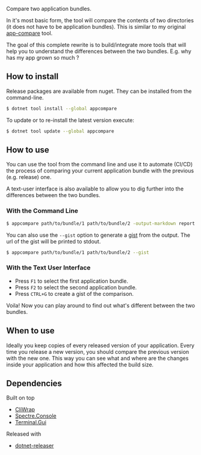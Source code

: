 Compare two application bundles.

In it's most basic form, the tool will compare the contents of two 
directories (it does not have to be application bundles). This is
similar to my original [app-compare](https://github.com/spouliot/dotnet-tools/tree/master/app-compare)
tool.

The goal of this complete rewrite is to build/integrate more tools that
will help you to understand the differences between the two bundles.
E.g. why has my app grown so much ?

## How to install

Release packages are available from nuget. They can be installed from the
command-line.

```bash
$ dotnet tool install --global appcompare
```

To update or to re-install the latest version execute:

```bash
$ dotnet tool update --global appcompare
```

## How to use

You can use the tool from the command line and use it to automate (CI/CD)
the process of comparing your current application bundle with the previous
(e.g. release) one.

A text-user interface is also available to allow you to dig further into
the differences between the two bundles.

### With the Command Line

```bash
$ appcompare path/to/bundle/1 path/to/bundle/2 -output-markdown report.md
```

You can also use the `--gist` option to generate a [gist](https://github.com/spouliot/appcompare/wiki/Gist)
from the output. The url of the gist will be printed to stdout.

```bash
$ appcompare path/to/bundle/1 path/to/bundle/2 --gist
```

### With the Text User Interface

* Press `F1` to select the first application bundle.
* Press `F2` to select the second application bundle.
* Press `CTRL+G` to create a gist of the comparison.

Voila! Now you can play around to find out what's different between
the two bundles.

## When to use

Ideally you keep copies of every released version of your application. 
Every time you release a new version, you should compare the previous
version with the new one. This way you can see what and where are the 
changes inside your application and how this affected the build size.

## Dependencies

Built on top
* [CliWrap](https://github.com/Tyrrrz/CliWrap)
* [Spectre.Console](https://spectreconsole.net)
* [Terminal.Gui](https://github.com/migueldeicaza/gui.cs)

Released with
* [dotnet-releaser](https://github.com/xoofx/dotnet-releaser)
